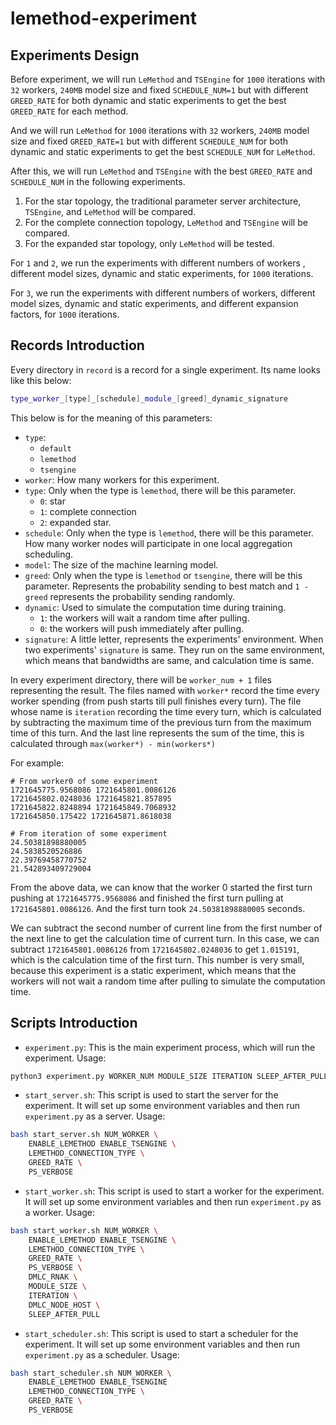 # lemethod-experiment

## Experiments Design

Before experiment, we will run `LeMethod` and `TSEngine` for
`1000` iterations with `32` workers, `240MB` model size
and fixed `SCHEDULE_NUM=1` but with different `GREED_RATE`
for both dynamic and static experiments to get the best `GREED_RATE` for each method.

And we will run `LeMethod` for `1000` iterations with `32` workers, `240MB` model size
and fixed `GREED_RATE=1` but with different `SCHEDULE_NUM`
for both dynamic and static experiments to get the best `SCHEDULE_NUM` for `LeMethod`.

After this, we will run `LeMethod` and `TSEngine` with the best `GREED_RATE` and `SCHEDULE_NUM`
in the following experiments.

1. For the star topology, the traditional parameter server architecture, `TSEngine`, and `LeMethod`
will be compared.
2. For the complete connection topology, `LeMethod` and `TSEngine` will be compared.
3. For the expanded star topology, only `LeMethod` will be tested.

For `1` and `2`, we run the experiments with different numbers of workers
, different model sizes, dynamic and static experiments,
for `1000` iterations.

For `3`, we run the experiments with different numbers of workers,
different model sizes, dynamic and static experiments,
and different expansion factors,
for `1000` iterations.

## Records Introduction

Every directory in `record` is a record for a single experiment.
Its name looks like this below:

```bash
type_worker_[type]_[schedule]_module_[greed]_dynamic_signature
```

This below is for the meaning of this parameters:

* `type`:
    * `default`
    * `lemethod`
    * `tsengine`
* `worker`: How many workers for this experiment.
* `type`: Only when the type is `lemethod`, there will be this parameter.
    * `0`: star
    * `1`: complete connection
    * `2`: expanded star.
* `schedule`: Only when the type is `lemethod`, there will be this parameter.
How many worker nodes will participate in one local aggregation scheduling.
* `model`: The size of the machine learning model.
* `greed`: Only when the type is `lemethod` or `tsengine`, there will be this parameter.
Represents the probability sending to best match and
`1 - greed` represents the probability sending randomly.
* `dynamic`: Used to simulate the computation time during training.
    * `1`: the workers will wait a random time after pulling.
    * `0`: the workers will push immediately after pulling.
* `signature`: A little letter, represents the experiments' environment.
When two experiments' `signature` is same.
They run on the same environment,
which means that bandwidths are same, and calculation time is same.

In every experiment directory,
there will be `worker_num + 1` files representing the result.
The files named with `worker*` record the time every worker spending
(from push starts till pull finishes every turn).
The file whose name is `iteration` recording the time every turn,
which is calculated by subtracting the maximum time of the previous turn
from the maximum time of this turn.
And the last line represents the sum of the time,
this is calculated through `max(worker*) - min(workers*)`

For example:

```text
# From worker0 of some experiment
1721645775.9568086 1721645801.0086126
1721645802.0248036 1721645821.857895
1721645822.8248894 1721645849.7068932
1721645850.175422 1721645871.8618038

# From iteration of some experiment
24.50381898880005
24.5838520526886
22.39769458770752
21.542893409729004
```

From the above data, we can know that the worker 0 started the first turn pushing
at `1721645775.9568086` and finished the first turn pulling at `1721645801.0086126`.
And the first turn took `24.50381898880005` seconds.

We can subtract the second number of current line from the first number of the next line
to get the calculation time of current turn.
In this case, we can subtract `1721645801.0086126` from `1721645802.0248036`
to get `1.015191`, which is the calculation time of the first turn.
This number is very small, because this experiment is a static experiment,
which means that the workers will not wait a random time after pulling
to simulate the computation time.

## Scripts Introduction

* `experiment.py`: This is the main experiment process, which will run the experiment. Usage:

```bash
python3 experiment.py WORKER_NUM MODULE_SIZE ITERATION SLEEP_AFTER_PULL
```

* `start_server.sh`: This script is used to start the server for the experiment.
It will set up some environment variables and then run `experiment.py` as a server. Usage:

```bash
bash start_server.sh NUM_WORKER \
    ENABLE_LEMETHOD ENABLE_TSENGINE \
    LEMETHOD_CONNECTION_TYPE \
    GREED_RATE \
    PS_VERBOSE
```

* `start_worker.sh`: This script is used to start a worker for the experiment.
It will set up some environment variables and then run `experiment.py` as a worker. Usage:

```bash
bash start_worker.sh NUM_WORKER \
    ENABLE_LEMETHOD ENABLE_TSENGINE \
    LEMETHOD_CONNECTION_TYPE \
    GREED_RATE \
    PS_VERBOSE \
    DMLC_RNAK \
    MODULE_SIZE \
    ITERATION \
    DMLC_NODE_HOST \
    SLEEP_AFTER_PULL
```

* `start_scheduler.sh`: This script is used to start a scheduler for the experiment.
It will set up some environment variables and then run `experiment.py` as a scheduler. Usage:

```bash
bash start_scheduler.sh NUM_WORKER \
    ENABLE_LEMETHOD ENABLE_TSENGINE
    LEMETHOD_CONNECTION_TYPE \
    GREED_RATE \
    PS_VERBOSE
```

